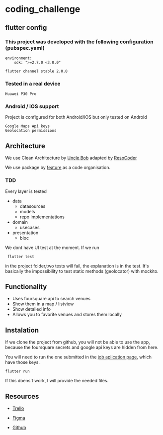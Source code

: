 # coding_challenge


## flutter config

### This project was developed with the following configuration (pubspec.yaml)

    environment:
        sdk: ">=2.7.0 <3.0.0"

    flutter channel stable 2.0.0

### Tested in a real device

    Huawei P30 Pro

### Android / iOS support

Project is configured for both Android/iOS but only tested on Android

    Google Maps Api keys
    Geolocation permissions


## Architecture

We use Clean Architecture by [Uncle Bob](https://blog.cleancoder.com/uncle-bob/2012/08/13/the-clean-architecture.html) adapted by [ResoCoder](https://www.youtube.com/watch?v=dc3B_mMrZ-Q)

We use package by [feature](http://www.codingthearchitecture.com/2015/03/08/package_by_component_and_architecturally_aligned_testing.html) as a code organisation.

### TDD
Every layer is tested
 - data
   - datasources
   - models
   - repo implementations
 - domain
   - usecases
 - presentation
   - bloc

We dont have UI test at the moment. If we run

     flutter test
     
in the project folder,two tests will fail, the explanation is in the test. It's basically the impossibility to test static methods (geolocator) with mockito.

## Functionality
- Uses foursquare api to search venues
- Show them in a map / listview
- Show detailed info 
- Allows you to favorite venues and stores them locally


## Instalation
If we clone the project from github, you will not be able to use the app, because the foursquare secrets and google api keys are hidden from here.

You will need to run the one submitted in the [job aplication page](https://adedelivered.com/offer/android-engineer-apks-magicians/), which have those keys.

    flutter run

If this doens't work, I will provide the needed files.

## Resources
- [Trello](https://trello.com/b/sQuq8uh5/coding-challenge)

- [Figma](https://www.figma.com/file/xVGG6dyuxzEewmaaqxy7aS/Coding-Challenge)

- [Github](https://github.com/NauzetAduen/coding-challenge)



